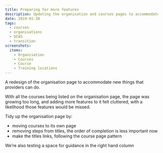 ```yaml
---
title: Preparing for more features
description: Updating the organisation and courses pages to accommodate new features being added as part of UCAS transition
date: 2019-01-30
tags:
  - courses
  - organisations
  - UCAS
  - transition
screenshots:
  items:
    - Organisation
    - Courses
    - Course
    - Training locations
---
```


A redesign of the organisation page to accommodate new things that providers can do.

With all the courses being listed on the organisation page, the page was growing too long, and adding more features to it felt cluttered, with a likelihood those features would be missed.

Tidy up the organisation page by:

- moving courses to its own page
- removing steps from titles, the order of completion is less important now
- make the titles links, following the course page pattern

We’re also testing a space for guidance in the right hand column
